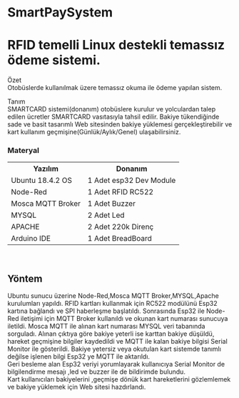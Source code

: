 # SmartPaySystem
<h1>RFID temelli Linux destekli temassız ödeme sistemi.</h1>

<p>Özet<br>
Otobüslerde kullanılmak üzere temassız okuma ile ödeme yapılan sistem.
</p>
<p>
Tanım<br>
SMARTCARD sistemi(donanım) otobüslere kurulur ve yolculardan talep edilen ücretler SMARTCARD vasıtasıyla tahsil edilir. Bakiye tükendiğinde sade ve basit tasarımlı Web sitesinden bakiye yüklemesi gerçekleştirebilir ve kart kullanım geçmişine(Günlük/Aylık/Genel)  ulaşabilirsiniz.
</p>

<h3>Materyal</h3>
<table >
    <tr >
        <th >Yazılım</th>
        <th>Donanım</th>
    </tr>
    <tr>
        <td>Ubuntu 18.4.2 OS</td>
        <td>1 Adet esp32 Dev Module</td>
    </tr>
    <tr>
        <td>Node-Red
        </td>
        <td>1 Adet RFID RC522</td>
    </tr>
    <tr>
        <td>Mosca MQTT Broker</td>
        <td>1 Adet Buzzer</td>
    </tr>
    <tr>
        <td>MYSQL</td>
        <td>2 Adet Led</td>
    </tr>
    <tr>
        <td>APACHE</td>
        <td>2 Adet 220k Direnç</td>
    </tr>
    <tr>
        <td>Arduino IDE</td>
        <td>1 Adet BreadBoard</td>
    </tr>
</table>


<br>

<h2>Yöntem</h2>
<p>
Ubuntu sunucu üzerine Node-Red,Mosca MQTT Broker,MYSQL,Apache kurulumları yapıldı. RFID kartları kullanmak için RC522 modülünü Esp32 kartına bağlandı ve SPI haberleşme başlatıldı. Sonrasında Esp32 ile Node-Red iletişimi için MQTT Broker kullanıldı ve okunan kart numarası sunucuya iletildi. Mosca MQTT ile alınan kart numarası MYSQL veri tabanında sorguladı. Alınan çıktıya göre bakiye yeterli ise karttan bakiye düşüldü,
hareket geçmişine bilgiler kaydedildi ve MQTT ile kalan bakiye bilgisi Serial Monitor ile gösterildi. Bakiye yetersiz veya okutulan kart sistemde tanımlı değilse işlenen bilgi Esp32 ye MQTT ile aktarıldı.<br>
Geri besleme alan Esp32 veriyi yorumlayarak kullanıcıya Serial Monitor de  bilgilendirme mesajı ,led  ve  buzzer ile de bildirimde bulundu.<br>
Kart kullanıcıları bakiyelerini ,geçmişe dönük kart hareketlerini gözlemlemek  ve bakiye yüklemek için  Web sitesi hazdırlandı.
</p>
